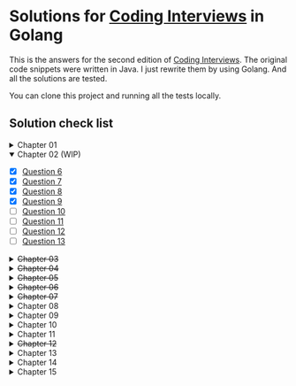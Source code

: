 # Solutions for [Coding Interviews](http://www.broadview.com.cn/book/6858) in Golang

This is the answers for the second edition of [Coding Interviews](http://www.broadview.com.cn/book/6858).
The original code snippets were written in Java. I just rewrite them by using Golang. And all the solutions are tested.

You can clone this project and running all the tests locally.

## Solution check list

<details>
<summary>Chapter 01</summary>

- [ ] [Question 1](chapter01/question1.go)
- [ ] [Question 2](chapter01/question2.go)
- [ ] [Question 3](chapter01/question3.go)
- [ ] [Question 4](chapter01/question4.go)
- [ ] [Question 5](chapter01/question5.go)
</details>

<details open>
<summary>Chapter 02 (WIP)</summary>

- [x] [Question 6](chapter02/question6.go)
- [x] [Question 7](chapter02/question7.go)
- [x] [Question 8](chapter02/question8.go)
- [x] [Question 9](chapter02/question9.go)
- [ ] [Question 10](chapter02/question10.go)
- [ ] [Question 11](chapter02/question11.go)
- [ ] [Question 12](chapter02/question12.go)
- [ ] [Question 13](chapter02/question13.go)
</details>

<details>
<summary><del>Chapter 03</del></summary>

- [x] [Question 14](chapter03/question14.go)
- [x] [Question 15](chapter03/question15.go)
- [x] [Question 16](chapter03/question16.go)
- [x] [Question 17](chapter03/question17.go)
- [x] [Question 18](chapter03/question18.go)
- [x] [Question 19](chapter03/question19.go)
- [x] [Question 20](chapter03/question20.go)
</details>

<details>
<summary><del>Chapter 04</del></summary>

- [x] [Question 21](chapter04/question21.go)
- [x] [Question 22](chapter04/question22.go)
- [x] [Question 23](chapter04/question23.go)
- [x] [Question 24](chapter04/question24.go)
- [x] [Question 25](chapter04/question25.go)
- [x] [Question 26](chapter04/question26.go)
- [x] [Question 27](chapter04/question27.go)
- [x] [Question 28](chapter04/question28.go)
- [x] [Question 29](chapter04/question29.go)
</details>

<details>
<summary><del>Chapter 05</del></summary>

- [x] [Question 30](chapter05/question30.go)
- [x] [Question 31](chapter05/question31.go)
- [x] [Question 32](chapter05/question32.go)
- [x] [Question 33](chapter05/question33.go)
- [x] [Question 34](chapter05/question34.go)
- [x] [Question 35](chapter05/question35.go)
</details>

<details>
<summary><del>Chapter 06</del></summary>

- [x] [Question 36](chapter06/question36.go)
- [x] [Question 37](chapter06/question37.go)
- [x] [Question 38](chapter06/question38.go)
- [x] [Question 39](chapter06/question39.go)
- [x] [Question 40](chapter06/question40.go)
</details>

<details>
<summary><del>Chapter 07</del></summary>

- [x] [Question 41](chapter07/question41.go)
- [x] [Question 42](chapter07/question42.go)
- [x] [Question 43](chapter07/question43.go)
- [x] [Question 44](chapter07/question44.go)
- [x] [Question 45](chapter07/question45.go)
- [x] [Question 46](chapter07/question46.go)
</details>

<details>
<summary>Chapter 08</summary>

- [ ] [Question 47](chapter08/question47.go)
- [ ] [Question 48](chapter08/question48.go)
- [ ] [Question 49](chapter08/question49.go)
- [ ] [Question 50](chapter08/question50.go)
- [ ] [Question 51](chapter08/question51.go)
- [ ] [Question 52](chapter08/question52.go)
- [ ] [Question 53](chapter08/question53.go)
- [ ] [Question 54](chapter08/question54.go)
- [ ] [Question 55](chapter08/question55.go)
- [ ] [Question 56](chapter08/question56.go)
- [ ] [Question 57](chapter08/question57.go)
- [ ] [Question 58](chapter08/question58.go)
</details>

<details>
<summary>Chapter 09</summary>

- [ ] [Question 59](chapter09/question59.go)
- [ ] [Question 60](chapter09/question60.go)
- [ ] [Question 61](chapter09/question61.go)
</details>

<details>
<summary>Chapter 10</summary>

- [ ] [Question 62](chapter10/question62.go)
- [ ] [Question 63](chapter10/question63.go)
- [ ] [Question 64](chapter10/question64.go)
- [ ] [Question 65](chapter10/question65.go)
- [ ] [Question 66](chapter10/question66.go)
- [ ] [Question 67](chapter10/question67.go)
</details>

<details>
<summary>Chapter 11</summary>

- [ ] [Question 68](chapter11/question68.go)
- [ ] [Question 69](chapter11/question69.go)
- [ ] [Question 70](chapter11/question70.go)
- [ ] [Question 71](chapter11/question71.go)
- [ ] [Question 72](chapter11/question72.go)
- [ ] [Question 73](chapter11/question73.go)
</details>

<details>
<summary><del>Chapter 12</del></summary>

- [x] [Question 74](chapter12/question74.go)
- [x] [Question 75](chapter12/question75.go)
- [x] [Question 76](chapter12/question76.go)
- [x] [Question 77](chapter12/question77.go)
- [x] [Question 78](chapter12/question78.go)
</details>

<details>
<summary>Chapter 13</summary>

- [ ] [Question 79](chapter13/question79.go)
- [ ] [Question 80](chapter13/question80.go)
- [ ] [Question 81](chapter13/question81.go)
- [ ] [Question 82](chapter13/question82.go)
- [ ] [Question 83](chapter13/question83.go)
- [ ] [Question 84](chapter13/question84.go)
- [ ] [Question 85](chapter13/question85.go)
- [ ] [Question 86](chapter13/question86.go)
- [ ] [Question 87](chapter13/question87.go)
</details>

<details>
<summary>Chapter 14</summary>

- [ ] [Question 88](chapter14/question88.go)
- [ ] [Question 89](chapter14/question89.go)
- [ ] [Question 90](chapter14/question90.go)
- [ ] [Question 91](chapter14/question91.go)
- [ ] [Question 92](chapter14/question92.go)
- [ ] [Question 93](chapter14/question93.go)
- [ ] [Question 94](chapter14/question94.go)
- [ ] [Question 95](chapter14/question95.go)
- [ ] [Question 96](chapter14/question96.go)
- [ ] [Question 97](chapter14/question97.go)
- [ ] [Question 98](chapter14/question98.go)
- [ ] [Question 99](chapter14/question99.go)
- [ ] [Question 100](chapter14/question100.go)
- [ ] [Question 101](chapter14/question101.go)
- [ ] [Question 102](chapter14/question102.go)
- [ ] [Question 103](chapter14/question103.go)
</details>

<details>
<summary>Chapter 15</summary>

- [ ] [Question 104](chapter15/question104.go)
- [ ] [Question 105](chapter15/question105.go)
- [ ] [Question 106](chapter15/question106.go)
- [ ] [Question 107](chapter15/question107.go)
- [ ] [Question 108](chapter15/question108.go)
- [ ] [Question 109](chapter15/question109.go)
- [ ] [Question 110](chapter15/question110.go)
- [ ] [Question 111](chapter15/question111.go)
- [ ] [Question 112](chapter15/question112.go)
- [ ] [Question 113](chapter15/question113.go)
- [ ] [Question 114](chapter15/question114.go)
- [ ] [Question 115](chapter15/question115.go)
- [ ] [Question 116](chapter15/question116.go)
- [ ] [Question 117](chapter15/question117.go)
- [ ] [Question 118](chapter15/question118.go)
- [ ] [Question 119](chapter15/question119.go)
</details>
